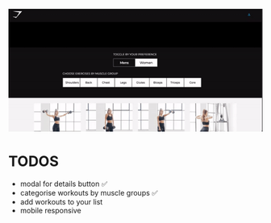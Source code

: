 ![demo.gif](GIF.gif)

# TODOS
- modal for details button ✅
- categorise workouts by muscle groups ✅
- add workouts to your list
- mobile responsive
